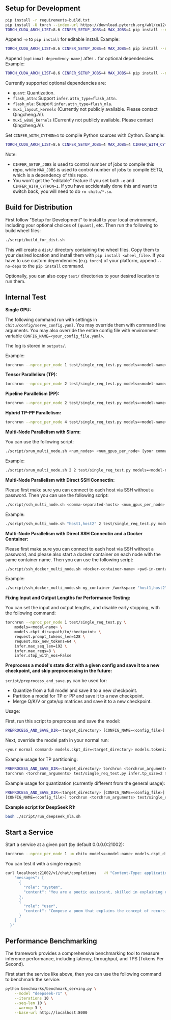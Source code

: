 ## Setup for Development

```bash
pip install -r requirements-build.txt
pip install -U torch --index-url https://download.pytorch.org/whl/cu124 # Install torch. Change `cu124` to your cuda version.
TORCH_CUDA_ARCH_LIST=8.6 CINFER_SETUP_JOBS=4 MAX_JOBS=4 pip install --no-build-isolation . # Install this repo. Change `8.6` to your desired CUDA arch list.
```

Append `-e` to `pip install` for editable install. Example:

```bash
TORCH_CUDA_ARCH_LIST=8.6 CINFER_SETUP_JOBS=4 MAX_JOBS=4 pip install --no-build-isolation -e .
```

Append `[optional-dependency-name]` after `.` for optional dependencies. Example:

```bash
TORCH_CUDA_ARCH_LIST=8.6 CINFER_SETUP_JOBS=4 MAX_JOBS=4 pip install --no-build-isolation ".[quant]"
```

Currently supported optional dependencies are:
- `quant`: Quantization.
- `flash_attn`: Support `infer.attn_type=flash_attn`.
- `flash_mla`: Support `infer.attn_type=flash_mla`.
- `muxi_layout_kernels` (Currently not publicly available. Please contact Qingcheng.AI).
- `muxi_w8a8_kernels` (Currently not publicly available. Please contact Qingcheng.AI).

Set `CINFER_WITH_CYTHON=1` to compile Python sources with Cython. Example:

```bash
TORCH_CUDA_ARCH_LIST=8.6 CINFER_SETUP_JOBS=4 MAX_JOBS=4 CINFER_WITH_CYTHON=1 pip install --no-build-isolation .
```

Note:
- `CINFER_SETUP_JOBS` is used to control number of jobs to compile this repo, while `MAX_JOBS` is used to control number of jobs to compile EETQ, which is a dependency of this repo.
- You won't get the "editable" feature if you set both `-e` and `CINFER_WITH_CYTHON=1`. If you have accidentally done this and want to switch back, you will need to do `rm chitu/*.so`.

## Build for Distribution

First follow "Setup for Development" to install to your local environment, including your optional choices of `[quant]`, etc. Then run the following to build wheel files:

```bash
./script/build_for_dist.sh
```

This will create a `dist/` directory containing the wheel files. Copy them to your desired location and install them with `pip install <wheel_file>`. If you have to use custom dependencies (e.g. `torch`) of your platform, append `--no-deps` to the `pip install` command.

Optionally, you can also copy `test/` directories to your desired location to run them.

## Internal Test

**Single GPU:**

The following command run with settings in `chitu/config/serve_config.yaml`. You may override them with command line arguments. You may also override the entire config file with environment variable `CONFIG_NAME=<your_config_file.yaml>`.

The log is stored in `outputs/`.

Example:

```bash
torchrun --nproc_per_node 1 test/single_req_test.py models=<model-name> models.ckpt_dir=<path/to/checkpoint> request.max_new_tokens=64
```

**Tensor Parallelism (TP):**

```bash
torchrun --nproc_per_node 2 test/single_req_test.py models=<model-name> models.ckpt_dir=<path/to/checkpoint> request.max_new_tokens=64 infer.tp_size=2
```

**Pipeline Parallelism (PP):**

```bash
torchrun --nproc_per_node 2 test/single_req_test.py models=<model-name> models.ckpt_dir=<path/to/checkpoint> request.max_new_tokens=64 infer.pp_size=2
```

**Hybrid TP-PP Parallelism:**

```bash
torchrun --nproc_per_node 4 test/single_req_test.py models=<model-name> models.ckpt_dir=<path/to/checkpoint> request.max_new_tokens=64 infer.pp_size=2 infer.tp_size=2
```

**Multi-Node Parallelism with Slurm:**

You can use the following script:

```bash
./script/srun_multi_node.sh <num_nodes> <num_gpus_per_node> [your command after torchrun]...
```

Example:

```bash
./script/srun_multi_node.sh 2 2 test/single_req_test.py models=<model-name> models.ckpt_dir=<path/to/checkpoint> request.max_new_tokens=64 infer.cache_type=paged infer.tp_size=2
```

**Multi-Node Parallelism with Direct SSH Connectin:**

Please first make sure you can connect to each host via SSH without a password. Then you can use the following script:

```bash
./script/ssh_multi_node.sh <comma-separated-hosts> <num_gpus_per_node> [your command after torchrun]...
```

Example:

```bash
./script/ssh_multi_node.sh "host1,host2" 2 test/single_req_test.py models=<model-name> models.ckpt_dir=<path/to/checkpoint> request.max_new_tokens=64 infer.cache_type=paged infer.tp_size=2
```

**Multi-Node Parallelism with Direct SSH Connectin and a Docker Container:**

Please first make sure you can connect to each host via SSH without a password, and please also start a docker container on each node with the same container name. Then you can use the following script:

```bash
./script/ssh_docker_multi_node.sh <docker-container-name> <pwd-in-container> <comma-separated-hosts> <num_gpus_per_node> [your command after torchrun]...
```

Example:

```bash
./script/ssh_docker_multi_node.sh my_container /workspace "host1,host2" 2 test/single_req_test.py models=<model-name> models.ckpt_dir=<path/to/checkpoint> request.max_new_tokens=64 infer.cache_type=paged infer.tp_size=2
```

**Fixing Input and Output Lengths for Performance Testing:**

You can set the input and output lengths, and disable early stopping, with the following command:

```bash
torchrun --nproc_per_node 1 test/single_req_test.py \
    models=<model-name> \
    models.ckpt_dir=<path/to/checkpoint> \
    request.prompt_tokens_len=128 \
    request.max_new_tokens=64 \
    infer.max_seq_len=192 \
    infer.max_reqs=8 \
    infer.stop_with_eos=False
```

**Preprocess a model's state dict with a given config and save it to a new checkpoint, and skip preprocessing in the future:**

`script/preprocess_and_save.py` can be used for:
- Quantize from a full model and save it to a new checkpoint.
- Partition a model for TP or PP and save it to a new checkpoint.
- Merge Q/K/V or gate/up matrices and save it to a new checkpoint.

Usage:

First, run this script to preprocess and save the model:

```bash
PREPROCESS_AND_SAVE_DIR=<target_directory> [CONFIG_NAME=<config_file>] torchrun <torchrun_arguments> script/preprocess_and_save.py [your_additional_overrides_to_config]
```

Next, override the model path in your normal run:

```bash
<your normal command> models.ckpt_dir=<target_directory> models.tokenizer_path=<target_directory> skip_preprocess=True
```

Example usage for TP partitioning:

```bash
PREPROCESS_AND_SAVE_DIR=<target_directory> torchrun <torchrun_arguments> script/preprocess_and_save.py models=<model-name> models.ckpt_dir=<path/to/checkpoint> infer.tp_size=2
torchrun <torchrun_arguments> test/single_req_test.py infer.tp_size=2 models.ckpt_dir=<target_directory> models.tokenizer_path=<target_directory> skip_preprocess=True
```

Example usage for quantization (currently different from the general usage):

```bash
PREPROCESS_AND_SAVE_DIR=<target_directory> [CONFIG_NAME=<config_file>] torchrun <torchrun_arguments> script/preprocess_and_save.py models=<model-name> models.ckpt_dir=<path/to/checkpoint> quant_on_load=True
[CONFIG_NAME=<config_file>] torchrun <torchrun_arguments> test/single_req_test.py models=<model-name> models.ckpt_dir=<path/to/checkpoint> quant_ckpt_dir=<target_directory>
```

**Example script for DeepSeek R1:**

```bash
bash ./script/run_deepseek_mla.sh
```

## Start a Service

Start a service at a given port (by default 0.0.0.0:21002):

```bash
torchrun --nproc_per_node 1 -m chitu models=<model-name> models.ckpt_dir=<path/to/checkpoint> serve.host=<host> serve.port=<port>
```
You can test it with a single request:

```bash
curl localhost:21002/v1/chat/completions   -H "Content-Type: application/json"  -d '{
    "messages": [
      {
        "role": "system",
        "content": "You are a poetic assistant, skilled in explaining complex programming concepts with creative flair."
      },
      {
        "role": "user",
        "content": "Compose a poem that explains the concept of recursion in programming."
      }
    ]
  }'
```

## Performance Benchmarking

The framework provides a comprehensive benchmarking tool to measure inference performance, including latency, throughput, and TPS (Tokens Per Second).

First start the service like above, then you can use the following command to benchmark the service:

```bash
python benchmarks/benchmark_serving.py \
    --model "deepseek-r1" \
    --iterations 10 \
    --seq-len 10 \
    --warmup 3 \
    --base-url http://localhost:8000
```
